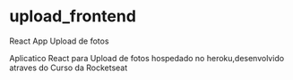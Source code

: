 # upload_frontend
React App Upload de fotos

Aplicatico React para Upload de fotos hospedado no heroku,desenvolvido atraves do Curso da Rocketseat 
